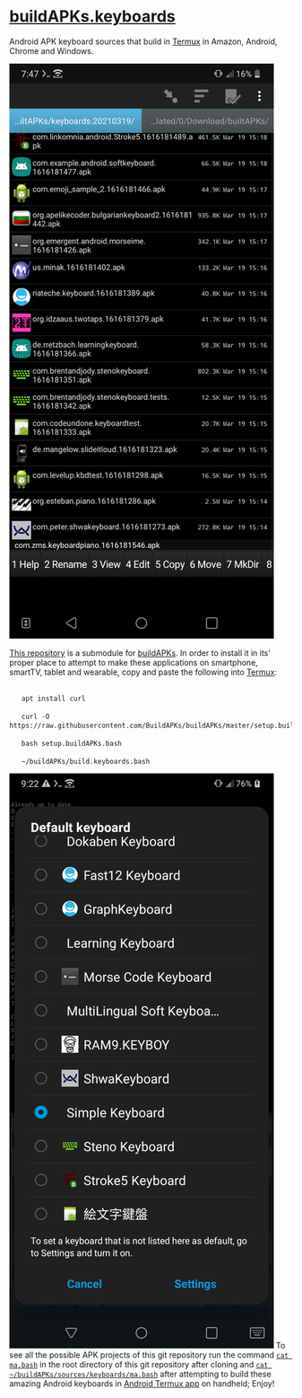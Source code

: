 <link rel="prerender" href="https://buildapks.github.io/buildAPKs.keyboards/">

# [buildAPKs.keyboards](https://github.com/BuildAPKs/buildAPKs.keyboards/)

Android APK keyboard sources that build in [Termux](https://github.com/termux) in Amazon, Android, Chrome and Windows. 

[![Screenshot_20210320-074801.png](https://github.com/BuildAPKs/buildAPKs.keyboards/raw/main/Screenshot_20210320-074801.png)](https://github.com/BuildAPKs/buildAPKs.keyboards/raw/main/Screenshot_20210320-074801.png)

[This repository](https://github.com/BuildAPKs/buildAPKs.keyboards) is a submodule for [buildAPKs](https://buildapks.github.io/buildAPKs/).  In order to install it in its' proper place to attempt to make these applications on smartphone, smartTV, tablet and wearable, copy and paste the following into [Termux](https://github.com/termux):

```

   apt install curl 

   curl -O https://raw.githubusercontent.com/BuildAPKs/buildAPKs/master/setup.buildAPKs.bash

   bash setup.buildAPKs.bash

   ~/buildAPKs/build.keyboards.bash

```

[![Screenshot_20210320-092228.png](https://github.com/BuildAPKs/buildAPKs.keyboards/raw/main/Screenshot_20210320-092228.png)](https://github.com/BuildAPKs/buildAPKs.keyboards/raw/main/Screenshot_20210320-092228.png)
To see all the possible APK projects of this git repository run the command [`cat ma.bash`](https://raw.githubusercontent.com/BuildAPKs/buildAPKs.keyboards/main/ma.bash) in the root directory of this git repository after cloning and [`cat ~/buildAPKs/sources/keyboards/ma.bash`](https://raw.githubusercontent.com/BuildAPKs/buildAPKs.keyboards/main/ma.bash) after attempting to build these amazing Android keyboards in [Android Termux app](https://github.com/termux) on handheld; Enjoy!
<!--README.md EOF-->
